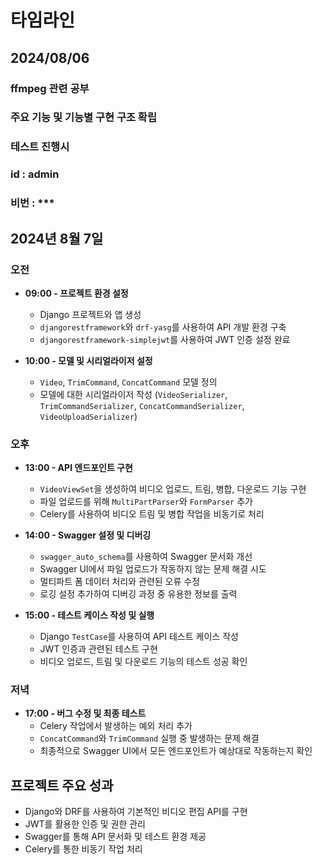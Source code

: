 # 타임라인
## 2024/08/06 
### ffmpeg 관련 공부
### 주요 기능 및 기능별 구현 구조 확립

### 테스트 진행시 
### id : admin
### 비번 : ***


## 2024년 8월 7일

### 오전
- **09:00 - 프로젝트 환경 설정**
  - Django 프로젝트와 앱 생성
  - `djangorestframework`와 `drf-yasg`를 사용하여 API 개발 환경 구축
  - `djangorestframework-simplejwt`를 사용하여 JWT 인증 설정 완료

- **10:00 - 모델 및 시리얼라이저 설정**
  - `Video`, `TrimCommand`, `ConcatCommand` 모델 정의
  - 모델에 대한 시리얼라이저 작성 (`VideoSerializer`, `TrimCommandSerializer`, `ConcatCommandSerializer`, `VideoUploadSerializer`)

### 오후
- **13:00 - API 엔드포인트 구현**
  - `VideoViewSet`을 생성하여 비디오 업로드, 트림, 병합, 다운로드 기능 구현
  - 파일 업로드를 위해 `MultiPartParser`와 `FormParser` 추가
  - Celery를 사용하여 비디오 트림 및 병합 작업을 비동기로 처리

- **14:00 - Swagger 설정 및 디버깅**
  - `swagger_auto_schema`를 사용하여 Swagger 문서화 개선
  - Swagger UI에서 파일 업로드가 작동하지 않는 문제 해결 시도
  - 멀티파트 폼 데이터 처리와 관련된 오류 수정
  - 로깅 설정 추가하여 디버깅 과정 중 유용한 정보를 출력

- **15:00 - 테스트 케이스 작성 및 실행**
  - Django `TestCase`를 사용하여 API 테스트 케이스 작성
  - JWT 인증과 관련된 테스트 구현
  - 비디오 업로드, 트림 및 다운로드 기능의 테스트 성공 확인

### 저녁
- **17:00 - 버그 수정 및 최종 테스트**
  - Celery 작업에서 발생하는 예외 처리 추가
  - `ConcatCommand`와 `TrimCommand` 실행 중 발생하는 문제 해결
  - 최종적으로 Swagger UI에서 모든 엔드포인트가 예상대로 작동하는지 확인

## 프로젝트 주요 성과
- Django와 DRF를 사용하여 기본적인 비디오 편집 API를 구현
- JWT를 활용한 인증 및 권한 관리
- Swagger를 통해 API 문서화 및 테스트 환경 제공
- Celery를 통한 비동기 작업 처리